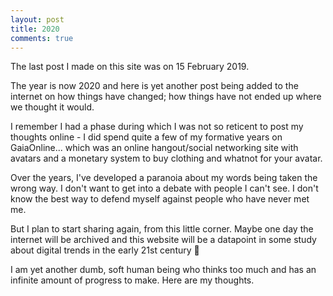 ```yaml
---
layout: post
title: 2020
comments: true
---
```


The last post I made on this site was on 15 February 2019. 

<!--more-->

The year is now 2020 and here is yet another post being added to the
internet on how things have changed; how things have not ended up where
we thought it would.

I remember I had a phase during which I was not so reticent to post my
thoughts online - I did spend quite a few of my formative years on GaiaOnline... 
which was an online hangout/social networking site with avatars and
a monetary system to buy clothing and whatnot for your avatar. 

Over the years, I've developed a paranoia about my words being taken 
the wrong way. I don't want to get into a debate with people I can't see.
I don't know the best way to defend myself against people who have never met me. 

But I plan to start sharing again, from this little corner. Maybe one day the internet 
will be archived and this website will be a datapoint in some study about 
digital trends in the early 21st century 🤔

I am yet another dumb, soft human being who thinks too much and has an 
infinite amount of progress to make. 
Here are my thoughts.
